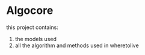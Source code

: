 # Algocore

this project contains:

1. the models used
2. all the algorithm and methods used in wheretolive
